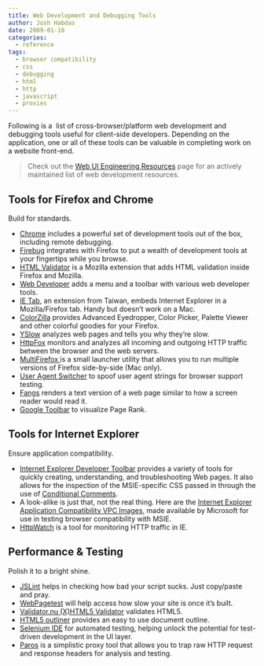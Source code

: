 ```yaml
---
title: Web Development and Debugging Tools
author: Josh Habdas
date: 2009-01-10
categories:
  - reference
tags:
  - browser compatibility
  - css
  - debugging
  - html
  - http
  - javascript
  - proxies
---
```

Following is a  list of cross-browser/platform web development and debugging tools useful for client-side developers. Depending on the application, one or all of these tools can be valuable in completing work on a website front-end.

> Check out the [Web UI Engineering Resources][1] page for an actively maintained list of web development resources.

<!--more-->

## Tools for Firefox and Chrome

Build for standards.

*   [Chrome][2] includes a powerful set of development tools out of the box, including remote debugging.
*   [Firebug][3] integrates with Firefox to put a wealth of development tools at your fingertips while you browse.
*   [HTML Validator][4] is a Mozilla extension that adds HTML validation inside Firefox and Mozilla.
*   [Web Developer][5] adds a menu and a toolbar with various web developer tools.
*   [IE Tab][6], an extension from Taiwan, embeds Internet Explorer in a Mozilla/Firefox tab. Handy but doesn&#8217;t work on a Mac.
*   [ColorZilla][7] provides Advanced Eyedropper, Color Picker, Palette Viewer and other colorful goodies for your Firefox.
*   [YSlow][8] analyzes web pages and tells you why they&#8217;re slow.
*   [HttpFox][9] monitors and analyzes all incoming and outgoing HTTP traffic between the browser and the web servers.
*   [MultiFirefox ][10]is a small launcher utility that allows you to run multiple versions of Firefox side-by-side (Mac only).
*   [User Agent Switcher][11] to spoof user agent strings for browser support testing.
*   [Fangs][12] renders a text version of a web page similar to how a screen reader would read it.
*   [Google Toolbar][13] to visualize Page Rank.

## Tools for Internet Explorer

Ensure application compatibility.

*   [Internet Explorer Developer Toolbar][14] provides a variety of tools for quickly creating, understanding, and troubleshooting Web pages. It also allows for the inspection of the MSIE-specific CSS passed in through the use of [Conditional Comments][15].
*   A look-alike is just that, not the real thing. Here are the [Internet Explorer Application Compatibility VPC Images,][16] made available by Microsoft for use in testing browser compatibility with MSIE.
*   [HttpWatch][17] is a tool for monitoring HTTP traffic in IE.

## Performance & Testing

Polish it to a bright shine.

*   [JSLint][18] helps in checking how bad your script sucks. Just copy/paste and pray.
*   [WebPagetest][19] will help access how slow your site is once it&#8217;s built.
*   [Validator.nu (X)HTML5 Validator][23] validates HTML5.
*   [HTML5 outliner][20] provides an easy to use document outline.
*   [Selenium IDE][21] for automated testing, helping unlock the potential for test-driven development in the UI layer.
*   [Paros][22] is a simplistic proxy tool that allows you to trap raw HTTP request and response headers for analysis and testing.

 [1]: http://habdas.org/web-ui-engineering-resources/
 [2]: http://www.google.com/chrome/
 [3]: http://getfirebug.com/
 [4]: https://addons.mozilla.org/en-US/firefox/addon/html-validator/
 [5]: https://addons.mozilla.org/en-US/firefox/addon/web-developer/
 [6]: https://addons.mozilla.org/en-US/firefox/addon/1419
 [7]: http://www.colorzilla.com/
 [8]: http://developer.yahoo.com/yslow/
 [9]: https://addons.mozilla.org/en-US/firefox/addon/6647
 [10]: http://davemartorana.com/multifirefox/
 [11]: https://addons.mozilla.org/en-US/firefox/addon/59
 [12]: https://addons.mozilla.org/en-US/firefox/addon/fangs-screen-reader-emulator/
 [13]: http://www.google.com/toolbar/
 [14]: http://www.microsoft.com/downloads/en/details.aspx?FamilyID=95e06cbe-4940-4218-b75d-b8856fced535
 [15]: http://msdn.microsoft.com/en-us/library/ms537512.aspx
 [16]: http://www.microsoft.com/downloads/details.aspx?FamilyID=21eabb90-958f-4b64-b5f1-73d0a413c8ef&displaylang=en
 [17]: http://www.httpwatch.com/
 [18]: http://www.jslint.com/
 [19]: http://www.webpagetest.org/
 [20]: http://gsnedders.html5.org/outliner/
 [21]: http://seleniumhq.org/projects/ide/
 [22]: http://www.parosproxy.org/
 [23]: http://html5.validator.nu/
